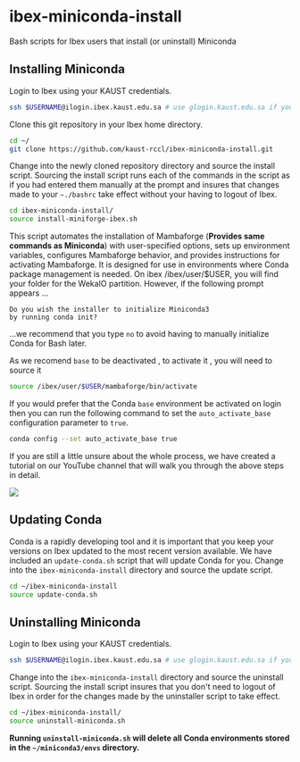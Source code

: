 # ibex-miniconda-install
Bash scripts for Ibex users that install (or uninstall) Miniconda

## Installing Miniconda

Login to Ibex using your KAUST credentials.

```bash
ssh $USERNAME@ilogin.ibex.kaust.edu.sa # use glogin.kaust.edu.sa if you need GPU nodes
```

Clone this git repository in your Ibex home directory.

```bash
cd ~/
git clone https://github.com/kaust-rccl/ibex-miniconda-install.git
```

Change into the newly cloned repository directory and source the install script. Sourcing the 
install script runs each of the commands in the script as if you had entered them manually at 
the prompt and insures that changes made to your `~./bashrc` take effect without your having 
to logout of Ibex.

```bash
cd ibex-miniconda-install/
source install-miniforge-ibex.sh
```

This script automates the installation of Mambaforge (**Provides same commands as Miniconda**) with user-specified options, sets up environment variables, configures Mambaforge behavior, and provides instructions for activating Mambaforge. It is designed for use in environments where Conda package management is needed. On ibex /ibex/user/$USER, you will find your folder for the WekaIO partition. However, if the following prompt appears ...

```
Do you wish the installer to initialize Miniconda3
by running conda init?
```

...we recommend that you type `no` to avoid having to manually initialize Conda for Bash later. 

<!-- If you accidentally type `no`, don't worry. When the script finishes you simply need to type the  -->
<!-- following commands. -->

<!-- ```bash
conda init bash
source ~/.bashrc
``` -->
As we recomend `base` to be deactivated , to activate it , you will need to source it
```bash 
source /ibex/user/$USER/mambaforge/bin/activate 
```


<!-- By default, the Conda `base` environment is deactivated when you login to Ibex.  -->
If you would prefer that the Conda `base` environment be activated on login then you 
can run the following command to set the `auto_activate_base` configuration parameter to `true`.

```bash
conda config --set auto_activate_base true
```

If you are still a little unsure about the whole process, we have created a tutorial on our 
YouTube channel that will walk you through the above steps in detail.

[![](http://img.youtube.com/vi/X-W7aVXH3_w/0.jpg)](http://www.youtube.com/watch?v=X-W7aVXH3_w "How to install Miniconda3 into your Ibex home directory")

## Updating Conda

Conda is a rapidly developing tool and it is important that you keep your versions on 
Ibex updated to the most recent version available. We have included an `update-conda.sh` script 
that will update Conda for you. Change into the `ibex-miniconda-install` directory and source 
the update script.

```bash
cd ~/ibex-miniconda-install
source update-conda.sh
```

## Uninstalling Miniconda

Login to Ibex using your KAUST credentials.

```bash
ssh $USERNAME@ilogin.ibex.kaust.edu.sa # use glogin.kaust.edu.sa if you need GPU nodes
```

Change into the `ibex-miniconda-install` directory and source the uninstall script. Sourcing 
the install script insures that you don't need to logout of Ibex in order for the changes made 
by the uninstaller script to take effect. 

```bash
cd ~/ibex-miniconda-install/
source uninstall-miniconda.sh
```

**Running `uninstall-miniconda.sh` will delete all Conda environments stored in the
`~/miniconda3/envs` directory.**
